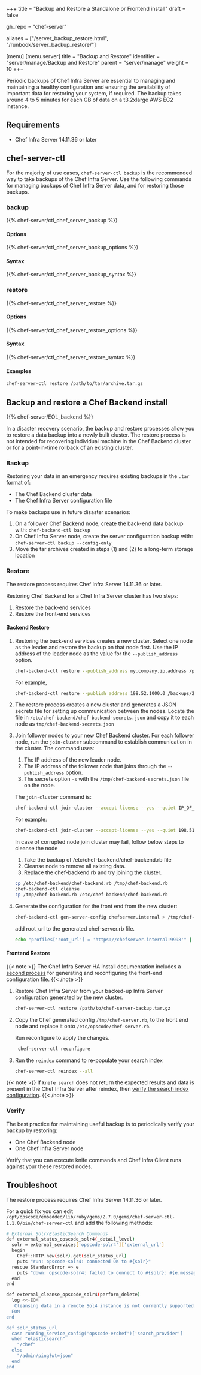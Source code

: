 +++
title = "Backup and Restore a Standalone or Frontend install"
draft = false

gh_repo = "chef-server"

aliases = ["/server_backup_restore.html", "/runbook/server_backup_restore/"]

[menu]
  [menu.server]
    title = "Backup and Restore"
    identifier = "server/manage/Backup and Restore"
    parent = "server/manage"
    weight = 10
+++

Periodic backups of Chef Infra Server are essential to managing and maintaining a healthy configuration and ensuring the availability of important data for restoring your system, if required. The backup takes around 4 to 5 minutes for each GB of data on a t3.2xlarge AWS EC2 instance.

## Requirements

- Chef Infra Server 14.11.36 or later

## chef-server-ctl

For the majority of use cases, `chef-server-ctl backup` is the recommended way to take backups of the Chef Infra Server. Use the following commands for managing backups of Chef Infra Server data, and for restoring those backups.

### backup

{{% chef-server/ctl_chef_server_backup %}}

#### Options

{{% chef-server/ctl_chef_server_backup_options %}}

#### Syntax

{{% chef-server/ctl_chef_server_backup_syntax %}}

### restore

{{% chef-server/ctl_chef_server_restore %}}

#### Options

{{% chef-server/ctl_chef_server_restore_options %}}

#### Syntax

{{% chef-server/ctl_chef_server_restore_syntax %}}

#### Examples

```bash
chef-server-ctl restore /path/to/tar/archive.tar.gz
```

## Backup and restore a Chef Backend install

{{% chef-server/EOL_backend %}}

In a disaster recovery scenario, the backup and restore processes allow you to restore a data backup into a newly built cluster. The restore process is not intended for recovering individual machine in the Chef Backend cluster or for a point-in-time rollback of an existing cluster.

### Backup

Restoring your data in an emergency requires existing backups in the `.tar` format of:

- The Chef Backend cluster data
- The Chef Infra Server configuration file

To make backups use in future disaster scenarios:

1. On a follower Chef Backend node, create the back-end data backup with: `chef-backend-ctl backup`
2. On Chef Infra Server node, create the server configuration backup with: `chef-server-ctl backup --config-only`
3. Move the tar archives created in steps (1) and (2) to a long-term storage location

### Restore

The restore process requires Chef Infra Server 14.11.36 or later.

Restoring Chef Backend for a Chef Infra Server cluster has two steps:

1. Restore the back-end services
2. Restore the front-end services

#### Backend Restore

1. Restoring the back-end services creates a new cluster. Select one node as the leader and restore the backup on that node first. Use the IP address of the leader node as the value for the `--publish_address` option.

    ```bash
    chef-backend-ctl restore --publish_address my.company.ip.address /path/to/backup.tar.gz
    ```

    For example,

    ```bash
    chef-backend-ctl restore --publish_address 198.52.1000.0 /backups/2021/backup.tar.gz
    ```

2. The restore process creates a new cluster and generates a JSON secrets file for setting up communication between the nodes. Locate the file in `/etc/chef-backend/chef-backend-secrets.json` and copy it to each node as `tmp/chef-backend-secrets.json`

3. Join follower nodes to your new Chef Backend cluster. For each follower node, run the `join-cluster` subcommand to establish communication in the cluster. The command uses:

    1. The IP address of the new leader node.
    2. The IP address of the follower node that joins through the `--publish_address` option.
    3. The secrets option `-s` with the `/tmp/chef-backend-secrets.json` file on the node.

    The `join-cluster` command is:

    ```bash
    chef-backend-ctl join-cluster --accept-license --yes --quiet IP_OF_LEADER_NODE --publish_address IP_OF_FOLLOWER_NODE -s /tmp/chef-backend-secrets.json
    ```

    For example:

    ```bash
    chef-backend-ctl join-cluster --accept-license --yes --quiet 198.51.100.0 --publish_address 203.0.113.0 -s /tmp/chef-backend-secrets.json
    ```

    In case of corrupted node join cluster may fail, follow below steps to cleanse the node
    1. Take the backup of /etc/chef-backend/chef-backend.rb file
    2. Cleanse node to remove all existing data.
    3. Replace the chef-backend.rb and try joining the cluster.

    ```bash
    cp /etc/chef-backend/chef-backend.rb /tmp/chef-backend.rb
    chef-backend-ctl cleanse
    cp /tmp/chef-backend.rb /etc/chef-backend/chef-backend.rb
    ```

4. Generate the configuration for the front end from the new cluster:

    ```bash
    chef-backend-ctl gen-server-config chefserver.internal > /tmp/chef-server.rb
    ```

    add root_url to the generated chef-server.rb file.

    ```bash
    echo "profiles['root_url'] = 'https://chefserver.internal:9998'" | tee -a /tmp/chef-server.rb
    ```

#### Frontend Restore

{{< note >}}
The Chef Infra Server HA install documentation includes a [second process](https://docs.chef.io/server/install_server_ha/#step-5-install-and-configure-the-first-frontend) for generating and reconfiguring the front-end configuration file.
{{< /note >}}

1. Restore Chef Infra Server from your backed-up Infra Server configuration generated by the new cluster.

    ```bash
    chef-server-ctl restore /path/to/chef-server-backup.tar.gz
    ```

2. Copy the Chef generated config `/tmp/chef-server.rb`, to the front end node and replace it onto `/etc/opscode/chef-server.rb`.

   Run reconfigure to apply the changes.

   ```bash
    chef-server-ctl reconfigure
   ```

3. Run the `reindex` command to re-populate your search index

    ```bash
    chef-server-ctl reindex --all
    ```

{{< note >}}
If `knife search` does not return the expected results and data is present in the Chef Infra Server after reindex, then [verify the search index configuration](/server/ctl_chef_server/#reindex).
{{< /note >}}

### Verify

The best practice for maintaining useful backup is to periodically verify your backup by restoring:

- One Chef Backend node
- One Chef Infra Server node

Verify that you can execute knife commands and Chef Infra Client runs against your these restored nodes.

## Troubleshoot

The restore process requires Chef Infra Server 14.11.36 or later.

For a quick fix you can edit `/opt/opscode/embedded/lib/ruby/gems/2.7.0/gems/chef-server-ctl-1.1.0/bin/chef-server-ctl` and add the following methods:

```bash
# External Solr/ElasticSearch Commands
def external_status_opscode_solr4(_detail_level)
  solr = external_services['opscode-solr4']['external_url']
  begin
    Chef::HTTP.new(solr).get(solr_status_url)
    puts "run: opscode-solr4: connected OK to #{solr}"
  rescue StandardError => e
    puts "down: opscode-solr4: failed to connect to #{solr}: #{e.message.split("\n")[0]}"
  end
end

def external_cleanse_opscode_solr4(perform_delete)
  log <<-EOM
   Cleansing data in a remote Sol4 instance is not currently supported.
  EOM
end

def solr_status_url
  case running_service_config('opscode-erchef')['search_provider']
  when "elasticsearch"
    "/chef"
  else
    "/admin/ping?wt=json"
  end
end
```
